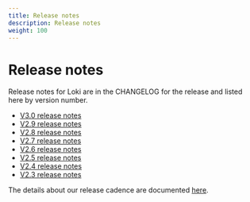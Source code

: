 ```yaml
---
title: Release notes
description: Release notes
weight: 100
---
```

# Release notes

Release notes for Loki are in the CHANGELOG for the release and
listed here by version number.

- [V3.0 release notes](https://grafana.com/docs/loki/<LOKI_VERSION>/release-notes/v3.0/)
- [V2.9 release notes](https://grafana.com/docs/loki/<LOKI_VERSION>/release-notes/v2-9/)
- [V2.8 release notes](https://grafana.com/docs/loki/<LOKI_VERSION>/release-notes/v2-8/)
- [V2.7 release notes](https://grafana.com/docs/loki/<LOKI_VERSION>/release-notes/v2-7/)
- [V2.6 release notes](https://grafana.com/docs/loki/<LOKI_VERSION>/release-notes/v2-6/)
- [V2.5 release notes](https://grafana.com/docs/loki/<LOKI_VERSION>/release-notes/v2-5/)
- [V2.4 release notes](https://grafana.com/docs/loki/<LOKI_VERSION>/release-notes/v2-4/)
- [V2.3 release notes](https://grafana.com/docs/loki/<LOKI_VERSION>/release-notes/v2-3/)

The details about our release cadence are documented [here](https://grafana.com/docs/loki/<LOKI_VERSION>/release-notes/cadence/).
